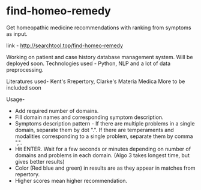 # find-homeo-remedy
Get homeopathic medicine recommendations with ranking from symptoms as input.

link - http://searchtool.top/find-homeo-remedy

Working on patient and case history database management system. Will be deployed soon.
Technologies used - Python, NLP and a lot of data preprocessing.

Literatures used- Kent's Rrepertory, Clarke's Materia Medica
More to be included soon

Usage- 
* Add required number of domains.
* Fill domain names and corresponding symptom description.
* Symptoms description pattern - If there are multiple problems in a single domain, separate them by dot ".". If there are temperaments and modalities corresponding to a single problem, separate them by comma ",".
* Hit ENTER. Wait for a few seconds or minutes depending on number of domains and problems in each domain. (Algo 3 takes longest time, but gives better results)
* Color (Red blue and green) in results are as they appear in matches from repertory.
* Higher scores mean higher recommendation.
